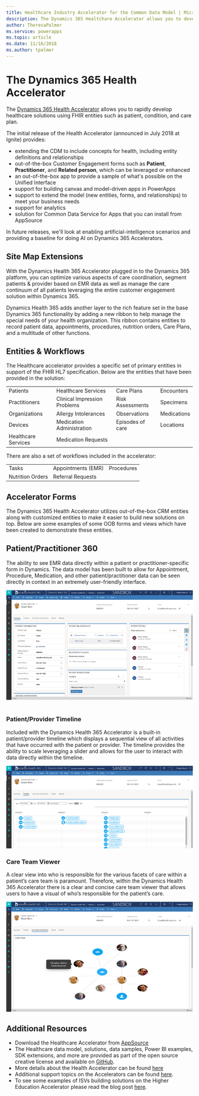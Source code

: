 ```yaml
---
title: Healthcare Industry Accelerator for the Common Data Model | Microsoft Docs
description: The Dynamics 365 Healtchare Accelerator allows you to develop Healthcare solutions with extensions to the Common Data Model and out of box forms and views.
author: TheresaPalmer
ms.service: powerapps
ms.topic: article
ms.date: 11/16/2018
ms.author: tpalmer
---
```


# The Dynamics 365 Health Accelerator

The [Dynamics 365 Health Accelerator](https://appsource.microsoft.com/product/dynamics-365/msemr.healthcarecommondatamodel?tab=Overview) allows you to rapidly develop healthcare solutions using FHIR entities such as patient, condition, and care plan. 

The initial release of the Health Accelerator (announced in July 2018 at Ignite) provides:
-	extending the CDM to include concepts for health, including entity definitions and relationships
-	out-of-the-box Customer Engagement forms such as **Patient**, **Practitioner**, and **Related person**, which can be leveraged or enhanced
-	an out-of-the-box app to provide a sample of what's possible on the Unified Interface
-	support for building canvas and model-driven apps in PowerApps
-	support to extend the model (new entities, forms, and relationships) to meet your business needs
-	support for analytics
-	solution for Common Data Service for Apps that you can install from AppSource

In future releases, we'll look at enabling artificial-intelligence scenarios and providing a baseline for doing AI on Dynamics 365 Accelerators.

## Site Map Extensions 
With the Dynamics Health 365 Accelerator plugged in to the Dynamics 365 platform, you can optimize various aspects of care coordination, segment patients & provider based on EMR data as well as manage the care continuum of all patients leveraging the entire customer engagement solution within Dynamics 365. 

Dynamics Health 365 adds another layer to the rich feature set in the base Dynamics 365 functionality by adding a new ribbon to help manage the special needs of your health organization. This ribbon contains entities to record patient data, appointments, procedures, nutrition orders, Care Plans, and a multitude of other functions. 
              
## Entities & Workflows
The Healthcare accelerator provides a specific set of primary entities in support of the FHIR HL7 specification. Below are the entities that have been provided in the solution:

| | | | |
| ------- | -----------------|------------------| ------------|
| Patients |	Healthcare Services |	Care Plans |	Encounters |
|Practitioners |	Clinical Impression Problems |	Risk Assessments 	|Specimens|
|Organizations |	Allergy Intolerances |	Observations 	|Medications |
|Devices |	Medication Administration |	Episodes of care 	|Locations |
| 	Healthcare Services |	Medication Requests |	


There are also a set of workflows included in the accelerator:

| | | | 
| ------- | -----------------|------------------| 
|Tasks |	Appointments (EMR) |	Procedures|
|Nutrition Orders |	Referral Requests 	|

## Accelerator Forms 
The Dynamics 365 Health Accelerator utilizes out-of-the-box CRM entities along with customized entities to make it easier to build new solutions on top. Below are some examples of some OOB forms and views which have been created to demonstrate these entities. 

## Patient/Practitioner 360 

The ability to see EMR data directly within a patient or practitioner-specific form in Dynamics. The data model has been built to allow for Appointment, Procedure, Medication, and other patient/practitioner data can be seen directly in context in an extremely user-friendly interface. 

![Patient Practitioner 360 ](media/health-patientpractitioner.png)
                                             
### Patient/Provider Timeline 
Included with the Dynamics Health 365 Accelerator is a built-in patient/provider timeline which displays a sequential view of all activities that have occurred with the patient or provider. The timeline provides the ability to scale leveraging a slider and allows for the user to interact with data directly within the timeline.     

![Patient Provider Timeline](media/health-timeline.png)
 
 
### Care Team Viewer 
A clear view into who is responsible for the various facets of care within a patient’s care team is paramount. Therefore, within the Dynamics Health 365 Accelerator there is a clear and concise care team viewer that allows users to have a visual of who’s responsible for the patient’s care.  

![Care Team Viewer ](media/health-careteam.png)
 
## Additional Resources
- Download the Healthcare Accelerator from [AppSource](https://appsource.microsoft.com/product/dynamics-365/msemr.healthcarecommondatamodel?tab=Overview) 
- The Healthcare data model, solutions, data samples, Power BI examples, SDK extensions, and more are provided as part of the open source creative license and available on [GitHub](https://github.com/Microsoft/Dynamics-365-Industry-Accelerators/tree/master/health). 
- More details about the Health Accelerator can be found [here](https://community.dynamics.com/365/b/healthaccelerator/archive/2018/07/19/dynamics-365-health-accelerator-solution-first-look)
- Additional support topics on the Accelerators can be found [here](https://community.dynamics.com/365/b/dynamics365isvsuccess/archive/2018/08/01/dynamics-365-brings-industry-focus-through-the-microsoft-power-platform-and-solution-accelerators).
- To see some examples of ISVs building solutions on the Higher Education Accelerator please read the blog post [here](https://community.dynamics.com/365/b/dynamics365isvsuccess/archive/2018/10/30/early-isvs-building-on-the-new-higher-education-accelerator-and-the-microsoft-power-platform).
